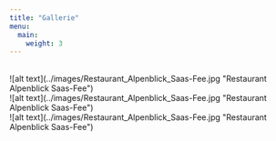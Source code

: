 ```yaml
---
title: "Gallerie"
menu:
  main:
    weight: 3
---
```

<br>
![alt text](../images/Restaurant_Alpenblick_Saas-Fee.jpg "Restaurant Alpenblick Saas-Fee")
<br>
![alt text](../images/Restaurant_Alpenblick_Saas-Fee.jpg "Restaurant Alpenblick Saas-Fee")
<br>
![alt text](../images/Restaurant_Alpenblick_Saas-Fee.jpg "Restaurant Alpenblick Saas-Fee")